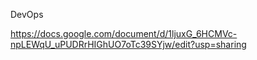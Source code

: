 DevOps

https://docs.google.com/document/d/1ljuxG_6HCMVc-npLEWqU_uPUDRrHIGhUO7oTc39SYjw/edit?usp=sharing



